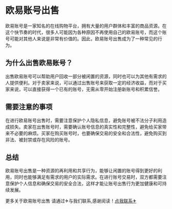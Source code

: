 # 欧易账号出售

欧易账号是一家知名的在线购物平台，拥有大量的用户群体和丰富的商品资源。在这个快节奏的时代，很多人可能因为各种原因不再使用自己的欧易账号，而这个账号可能对其他人来说是非常有价值的。因此，欧易账号出售成为了一种常见的行为。

## 为什么出售欧易账号？

出售欧易账号可以帮助用户回收一部分被闲置的资源，同时也可以为其他有需求的人提供便利。对于卖家来说，可以通过出售账号来获取一定的经济收益，而对于买家来说，可以直接获得一个已有的账号，无需从零开始注册新账号和积累信誉。

## 需要注意的事项

在进行欧易账号出售时，需要注意保护个人隐私信息，避免账号被不法分子利用造成损失。卖家在出售账号时，需要确认账号信息的真实性和完整性，避免给买家带来不必要的麻烦。买家在购买账号时，也要确保交易的安全和合法性，避免购买到非法、被封禁或存在风险的账号。

## 总结

欧易账号出售是一种资源的再利用和共享行为，能够让闲置的账号得到更好的利用，同时也能够满足有需求的用户的实际需求。在进行账号交易时，双方都需要注意保护个人信息和确保交易的安全合法，这样才能让账号出售行为更加健康和可持续发展。

更多关于欧易账号出售 请通过✈与我们联系,感谢阅读！[点我联系✈](https://pro.G208.com)